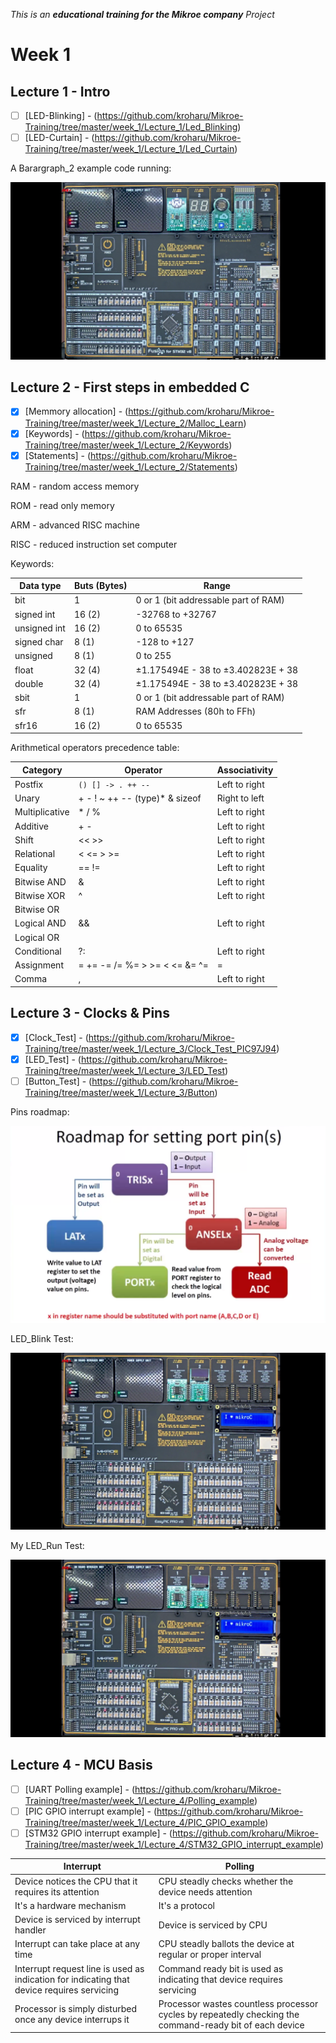 _This is an **educational training for the Mikroe company** Project_

# Week 1

## Lecture 1 - Intro

- [ ] [LED-Blinking] - (https://github.com/kroharu/Mikroe-Training/tree/master/week_1/Lecture_1/Led_Blinking)
- [ ] [LED-Curtain] - (https://github.com/kroharu/Mikroe-Training/tree/master/week_1/Lecture_1/Led_Curtain)

A Barargraph_2 example code running:

![baragraph_demo](for_readme/baragraph_2.gif)


## Lecture 2 - First steps in embedded C

- [X] [Memmory allocation] - (https://github.com/kroharu/Mikroe-Training/tree/master/week_1/Lecture_2/Malloc_Learn)
- [X] [Keywords] - (https://github.com/kroharu/Mikroe-Training/tree/master/week_1/Lecture_2/Keywords)
- [X] [Statements] - (https://github.com/kroharu/Mikroe-Training/tree/master/week_1/Lecture_2/Statements)

RAM - random access memory 

ROM - read only memory 

ARM - advanced RISC machine 

RISC - reduced instruction set computer 


Keywords: 

| Data type    | Buts (Bytes) | Range                                |
|--------------|--------------|--------------------------------------|
| bit          | 1            | 0 or 1 (bit addressable part of RAM) |
| signed int   | 16 (2)       | -32768 to +32767                     |
| unsigned int | 16 (2)       | 0 to 65535                           |
| signed char  | 8 (1)        | -128 to +127                         |
| unsigned     | 8 (1)        | 0 to 255                             |
| float        | 32 (4)       | ±1.175494E - 38 to ±3.402823E + 38   |
| double       | 32 (4)       | ±1.175494E - 38 to ±3.402823E + 38   |
| sbit         | 1            | 0 or 1 (bit addressable part of RAM) |
| sfr          | 8 (1)        | RAM Addresses (80h to FFh)           |
| sfr16        | 16 (2)       | 0 to 65535                           |

Arithmetical operators precedence table: 

| Category       | Operator                         | Associativity |
|----------------|----------------------------------|---------------|
| Postfix        | <code>() [] -> . ++ --</code>    | Left to right |
| Unary          | + - ! ~ ++ -- (type)* & sizeof   | Right to left |
| Multiplicative | * / %                            | Left to right |
| Additive       | + -                              | Left to right |
| Shift          | << >>                            | Left to right |
| Relational     | < <= > >=                        | Left to right |
| Equality       | == !=                            | Left to right |
| Bitwise AND    | &                                | Left to right |
| Bitwise XOR    | ^                                | Left to right |
| Bitwise OR     | |                                | Left to right |
| Logical AND    | &&                               | Left to right |
| Logical OR     | ||                               | Left to right |
| Conditional    | ?:                               | Left to right |
| Assignment     | = += -= /= %= > >= < <= &= ^= |= | Right to left |
| Comma          | ,                                | Left to right |


## Lecture 3 - Clocks & Pins

- [X] [Clock_Test] - (https://github.com/kroharu/Mikroe-Training/tree/master/week_1/Lecture_3/Clock_Test_PIC97J94)
- [X] [LED_Test] - (https://github.com/kroharu/Mikroe-Training/tree/master/week_1/Lecture_3/LED_Test)
- [ ] [Button_Test] - (https://github.com/kroharu/Mikroe-Training/tree/master/week_1/Lecture_3/Button)

Pins roadmap:

![pins_roadmap](for_readme/pins_roadmap.png)

LED_Blink Test:

![LED_Blink](for_readme/clock_blink.gif)

My LED_Run Test:

![LED_Run](for_readme/clock_run.gif)


## Lecture 4 - MCU Basis

- [ ] [UART Polling example] - (https://github.com/kroharu/Mikroe-Training/tree/master/week_1/Lecture_4/Polling_example)
- [ ] [PIC GPIO interrupt example] - (https://github.com/kroharu/Mikroe-Training/tree/master/week_1/Lecture_4/PIC_GPIO_example)
- [ ] [STM32 GPIO interrupt example] - (https://github.com/kroharu/Mikroe-Training/tree/master/week_1/Lecture_4/STM32_GPIO_interrupt_example)

| Interrupt                                             | Polling                                               |
|-------------------------------------------------------------------------------------------|--------------------------------------------------------------------------------------------------|
| Device notices the CPU that it requires its attention | CPU steadly checks whether the device needs attention |
| It's a hardware mechanism                             | It's a protocol                                       |
| Device is serviced by interrupt handler               | Device is serviced by CPU                             |
| Interrupt can take place at any time                  | CPU steadly ballots the device at regular or proper interval |
| Interrupt request line is used as indication for indicating that device requires servicing | Command ready bit is used as indicating that device requires servicing |
| Processor is simply disturbed once any device interrups it | Processor wastes countless processor cycles by repeatedly checking the command-ready bit of each device |
